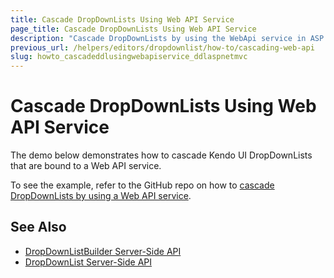 ```yaml
---
title: Cascade DropDownLists Using Web API Service
page_title: Cascade DropDownLists Using Web API Service
description: "Cascade DropDownLists by using the WebApi service in ASP.NET MVC applications."
previous_url: /helpers/editors/dropdownlist/how-to/cascading-web-api
slug: howto_cascadeddlusingwebapiservice_ddlaspnetmvc
---
```


# Cascade DropDownLists Using Web API Service

The demo below demonstrates how to cascade Kendo UI DropDownLists that are bound to a Web API service.

To see the example, refer to the GitHub repo on how to [cascade DropDownLists by using a Web API service](https://github.com/telerik/ui-for-aspnet-mvc-examples/tree/master/Telerik.Examples.Mvc/Telerik.Examples.Mvc/Areas/DropDownListWebApi).

## See Also

* [DropDownListBuilder Server-Side API](https://docs.telerik.com/aspnet-mvc/api/kendo.mvc.ui.fluent/dropdownlistbuilder)
* [DropDownList Server-Side API](/api/dropdownlist)
